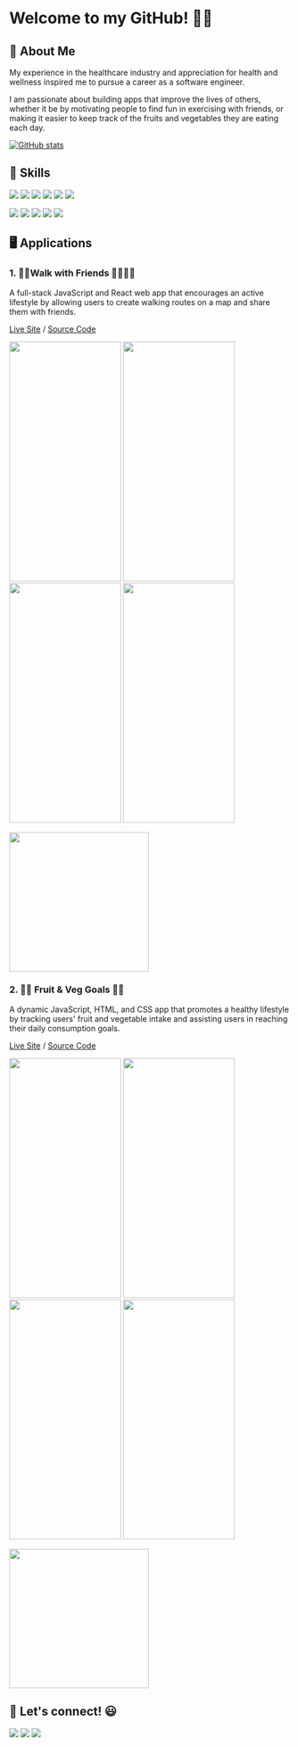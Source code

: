 # Welcome to my GitHub! 👋😄

## 💁‍ About Me
My experience in the healthcare industry and appreciation for health and wellness inspired me to pursue a career as a software engineer.

I am passionate about building apps that improve the lives of others, whether it be by motivating people to find fun in exercising with friends, or making it easier to keep track of the fruits and vegetables they are eating each day.

[![GitHub stats](https://github-readme-stats.vercel.app/api?username=angelsleung&hide=stars,contribs&show_icons=true&theme=buefy)](https://github.com/anuraghazra/github-readme-stats)

## 🚀 Skills
<a href="https://github.com/angelsleung"><img src="https://img.shields.io/badge/JavaScript-F7DF1E?style=for-the-badge&logo=javascript&logoColor=black" /></a> <a href="https://github.com/angelsleung"><img src="https://img.shields.io/badge/CSS3-1572B6?style=for-the-badge&logo=css3&logoColor=white" /></a> <a href="https://github.com/angelsleung"><img src="https://img.shields.io/badge/HTML5-E34F26?style=for-the-badge&logo=html5&logoColor=white" /></a> <a href="https://github.com/angelsleung"><img src="https://img.shields.io/badge/React-20232A?style=for-the-badge&logo=react&logoColor=61DAFB" /></a> <a href="https://github.com/angelsleung"><img src="https://img.shields.io/badge/Node.js-43853D?style=for-the-badge&logo=node.js&logoColor=white" /></a> <a href="https://github.com/angelsleung"><img src="https://img.shields.io/badge/Express.js-404D59?style=for-the-badge&logo=express&logoColor=white" /></a>

<a href="https://github.com/angelsleung"><img src="https://img.shields.io/badge/PostgreSQL-316192?style=for-the-badge&logo=postgresql&logoColor=white" /></a> <a href="https://github.com/angelsleung"><img src="https://img.shields.io/badge/Git-F05032?style=for-the-badge&logo=git&logoColor=white" /></a> <a href="https://github.com/angelsleung"><img src="https://img.shields.io/badge/GitHub-100000?style=for-the-badge&logo=github&logoColor=white" /></a> <a href="https://github.com/angelsleung"><img src="https://img.shields.io/badge/Visual_Studio_Code-0078D4?style=for-the-badge&logo=visual%20studio%20code&logoColor=white" /></a> <a href="https://github.com/angelsleung"><img src="https://img.shields.io/badge/npm-CB3837?style=for-the-badge&logo=npm&logoColor=white" /></a>
  

## 🖥️ Applications

### 1. 👟👟Walk with Friends 🚶‍♂️🚶‍♀️

A full-stack JavaScript and React web app that encourages an active lifestyle by allowing users to create walking routes on a map and share them with friends.

[Live Site](http://walk-with-friends-app.herokuapp.com) / [Source Code](https://github.com/angelsleung/walk-with-friends)

<img src="https://user-images.githubusercontent.com/65578254/116647850-70beaa00-a930-11eb-904a-6d70c093ee9e.png" width="200px" height="430px"> <img src="https://user-images.githubusercontent.com/65578254/116647860-75835e00-a930-11eb-8ad4-87c6ae23f7a1.png" width="200px" height="430px"> <img src="https://user-images.githubusercontent.com/65578254/116647866-77e5b800-a930-11eb-9033-94bd1654223c.png" width="200px" height="430px"> <img src="https://user-images.githubusercontent.com/65578254/116647868-7a481200-a930-11eb-8802-0478590d12a6.png" width="200px" height="430px">

<img src="https://user-images.githubusercontent.com/65578254/116649153-90a39d00-a933-11eb-9550-bdfe861e9635.gif" width="250px">

### 2. 🍎🍌 Fruit & Veg Goals 🥕🥬
A dynamic JavaScript, HTML, and CSS app that promotes a healthy lifestyle by tracking users' fruit and vegetable intake and assisting users in reaching their daily consumption goals.

[Live Site](https://angelsleung.github.io/fruit-and-veg-goals) / [Source Code](https://github.com/angelsleung/fruit-and-veg-goals)

<img src="https://user-images.githubusercontent.com/65578254/116644404-1ae60400-a928-11eb-8d08-0caec2d0a701.png" width="200px" height="430px"> <img src="https://user-images.githubusercontent.com/65578254/116644422-29342000-a928-11eb-8615-ed265baab773.png" width="200px" height="430px"> <img src="https://user-images.githubusercontent.com/65578254/116644459-41a43a80-a928-11eb-868b-50c8465d6858.png" width="200px" height="430px"> <img src="https://user-images.githubusercontent.com/65578254/116644493-5f719f80-a928-11eb-9d73-24615f950a4b.png" width="200px" height="430px">

<img src="https://user-images.githubusercontent.com/65578254/116644032-2c7adc00-a927-11eb-9143-5a0aa5f42c65.gif" width="250px">

## 📱 Let's connect! 😃
<a href="https://www.linkedin.com/in/angelsleung/"><img src="https://img.shields.io/badge/LinkedIn-0077B5?style=for-the-badge&logo=linkedin&logoColor=white" /></a> <a href="mailto:asleung8@uw.edu/"><img src="https://img.shields.io/badge/Email-D14836?style=for-the-badge&logo=gmail&logoColor=white" /></a> <a href="https://drive.google.com/file/d/1vyTYavRzYYya6aKYxeiDM3KNL2iy3AlI/view?usp=sharing"><img src="https://img.shields.io/badge/Resume-4285F4?style=for-the-badge&logo=google-drive&logoColor=white" /></a>

<!--
**angelsleung/angelsleung** is a ✨ _special_ ✨ repository because its `README.md` (this file) appears on your GitHub profile.


Here are some ideas to get you started:

- 🔭 I’m currently working on ...
- 🌱 I’m currently learning ...
- 👯 I’m looking to collaborate on ...
- 🤔 I’m looking for help with ...
- 💬 Ask me about ...
- 📫 How to reach me: ...
- 😄 Pronouns: ...
- ⚡ Fun fact: ...
-->
